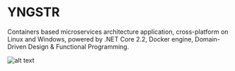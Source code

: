 # YNGSTR
 Containers based microservices architecture application, cross-platform on Linux and Windows, powered by .NET Core 2.2, Docker engine, Domain-Driven Design & Functional Programming. 

![alt text](https://raw.githubusercontent.com/profjordanov/AspReactDddCqrsEventSourcingHateoas/master/resources/architecture_overview.png)
